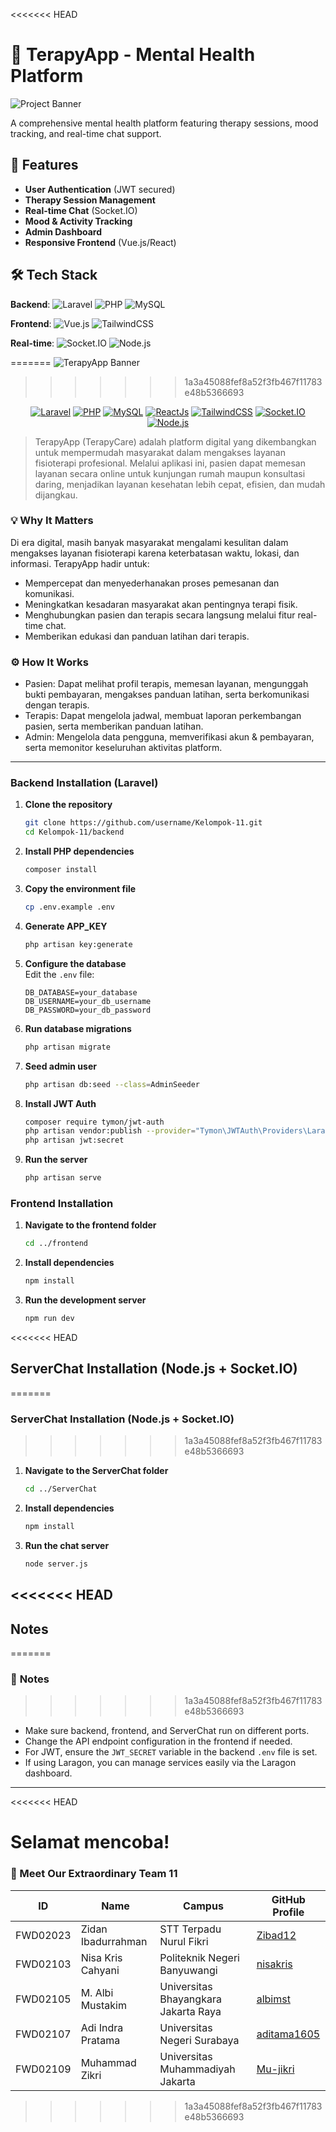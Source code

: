 <<<<<<< HEAD
# 🧠 TerapyApp - Mental Health Platform

![Project Banner](https://placehold.co/1200x400/4F46E5/FFFFFF?text=TerapyApp) <!-- Replace with actual banner image -->

A comprehensive mental health platform featuring therapy sessions, mood tracking, and real-time chat support.

## 🚀 Features

- **User Authentication** (JWT secured)
- **Therapy Session Management**
- **Real-time Chat** (Socket.IO)
- **Mood & Activity Tracking**
- **Admin Dashboard**
- **Responsive Frontend** (Vue.js/React)

## 🛠 Tech Stack

**Backend**:
![Laravel](https://img.shields.io/badge/Laravel-FF2D20?style=for-the-badge&logo=laravel&logoColor=white)
![PHP](https://img.shields.io/badge/PHP-777BB4?style=for-the-badge&logo=php&logoColor=white)
![MySQL](https://img.shields.io/badge/MySQL-005C84?style=for-the-badge&logo=mysql&logoColor=white)

**Frontend**:
![Vue.js](https://img.shields.io/badge/Vue.js-4FC08D?style=for-the-badge&logo=vuedotjs&logoColor=white)
![TailwindCSS](https://img.shields.io/badge/Tailwind_CSS-38B2AC?style=for-the-badge&logo=tailwind-css&logoColor=white)

**Real-time**:
![Socket.IO](https://img.shields.io/badge/Socket.io-010101?style=for-the-badge&logo=socketdotio&logoColor=white)
![Node.js](https://img.shields.io/badge/Node.js-339933?style=for-the-badge&logo=nodedotjs&logoColor=white)

=======
![TerapyApp Banner](https://placehold.co/1200x400/4F46E5/FFFFFF?text=TerapyCare)
>>>>>>> 1a3a45088fef8a52f3fb467f11783e48b5366693

<p align="center">
  <a href="https://laravel.com"><img src="https://img.shields.io/badge/Laravel-FF2D20?style=for-the-badge&logo=laravel&logoColor=white" alt="Laravel"></a>
  <a href="https://www.php.net"><img src="https://img.shields.io/badge/PHP-777BB4?style=for-the-badge&logo=php&logoColor=white" alt="PHP"></a>
  <a href="https://www.mysql.com"><img src="https://img.shields.io/badge/MySQL-005C84?style=for-the-badge&logo=mysql&logoColor=white" alt="MySQL"></a>
  <a href="https://reactjs.org"><img src="https://img.shields.io/badge/ReactJs-61DAFB?style=for-the-badge&logo=react&logoColor=black" alt="ReactJs"></a>
  <a href="https://tailwindcss.com"><img src="https://img.shields.io/badge/TailwindCSS-38B2AC?style=for-the-badge&logo=tailwind-css&logoColor=white" alt="TailwindCSS"></a>
  <a href="https://socket.io"><img src="https://img.shields.io/badge/Socket.IO-010101?style=for-the-badge&logo=socketdotio&logoColor=white" alt="Socket.IO"></a>
  <a href="https://nodejs.org"><img src="https://img.shields.io/badge/Node.js-339933?style=for-the-badge&logo=nodedotjs&logoColor=white" alt="Node.js"></a>
</p>

> TerapyApp (TerapyCare) adalah platform digital yang dikembangkan untuk mempermudah masyarakat dalam mengakses layanan fisioterapi profesional. Melalui aplikasi ini, pasien dapat memesan layanan secara online untuk kunjungan rumah maupun konsultasi daring, menjadikan layanan kesehatan lebih cepat, efisien, dan mudah dijangkau.


### 💡 **Why It Matters**
Di era digital, masih banyak masyarakat mengalami kesulitan dalam mengakses layanan fisioterapi karena keterbatasan waktu, lokasi, dan informasi. TerapyApp hadir untuk:
- Mempercepat dan menyederhanakan proses pemesanan dan komunikasi.
- Meningkatkan kesadaran masyarakat akan pentingnya terapi fisik.
- Menghubungkan pasien dan terapis secara langsung melalui fitur real-time chat.
- Memberikan edukasi dan panduan latihan dari terapis.

### ⚙️ **How It Works**
- Pasien: Dapat melihat profil terapis, memesan layanan, mengunggah bukti pembayaran, mengakses panduan latihan, serta berkomunikasi dengan terapis.
- Terapis: Dapat mengelola jadwal, membuat laporan perkembangan pasien, serta memberikan panduan latihan.
- Admin: Mengelola data pengguna, memverifikasi akun & pembayaran, serta memonitor keseluruhan aktivitas platform.

---

### Backend Installation (Laravel)

1. **Clone the repository**
   ```bash
   git clone https://github.com/username/Kelompok-11.git
   cd Kelompok-11/backend
   ```

2. **Install PHP dependencies**
   ```bash
   composer install
   ```

3. **Copy the environment file**
   ```bash
   cp .env.example .env
   ```

4. **Generate APP_KEY**
   ```bash
   php artisan key:generate
   ```

5. **Configure the database**  
   Edit the `.env` file:
   ```
   DB_DATABASE=your_database
   DB_USERNAME=your_db_username
   DB_PASSWORD=your_db_password
   ```

6. **Run database migrations**
   ```bash
   php artisan migrate
   ```

7. **Seed admin user**
   ```bash
   php artisan db:seed --class=AdminSeeder
   ```

8. **Install JWT Auth**
   ```bash
   composer require tymon/jwt-auth
   php artisan vendor:publish --provider="Tymon\JWTAuth\Providers\LaravelServiceProvider"
   php artisan jwt:secret
   ```

9. **Run the server**
   ```bash
   php artisan serve
   ```

### Frontend Installation

1. **Navigate to the frontend folder**
   ```bash
   cd ../frontend
   ```

2. **Install dependencies**
   ```bash
   npm install
   ```

3. **Run the development server**
   ```bash
   npm run dev
   ```


<<<<<<< HEAD
## ServerChat Installation (Node.js + Socket.IO)
=======
### ServerChat Installation (Node.js + Socket.IO)
>>>>>>> 1a3a45088fef8a52f3fb467f11783e48b5366693

1. **Navigate to the ServerChat folder**
   ```bash
   cd ../ServerChat
   ```

2. **Install dependencies**
   ```bash
   npm install
   ```

3. **Run the chat server**
   ```bash
   node server.js
   ```

<<<<<<< HEAD
---

## Notes
=======
### 📝 **Notes**
>>>>>>> 1a3a45088fef8a52f3fb467f11783e48b5366693

- Make sure backend, frontend, and ServerChat run on different ports.
- Change the API endpoint configuration in the frontend if needed.
- For JWT, ensure the `JWT_SECRET` variable in the backend `.env` file is set.
- If using Laragon, you can manage services easily via the Laragon dashboard.

---
<<<<<<< HEAD

Selamat mencoba!
=======
### 👥 Meet Our Extraordinary Team 11


| ID         | Name                  | Campus                               | GitHub Profile                                |
|------------|-----------------------|--------------------------------------|-----------------------------------------------|
| FWD02023   | Zidan Ibadurrahman    | STT Terpadu Nurul Fikri              | [Zibad12](https://github.com/Zibad12)         |
| FWD02103   | Nisa Kris Cahyani     | Politeknik Negeri Banyuwangi         | [nisakris](https://github.com/nisakris)       |
| FWD02105   | M. Albi Mustakim      | Universitas Bhayangkara Jakarta Raya | [albimst](https://github.com/albimst)         |
| FWD02107   | Adi Indra Pratama     | Universitas Negeri Surabaya          | [aditama1605](https://github.com/aditama1605) |
| FWD02109   | Muhammad Zikri        | Universitas Muhammadiyah Jakarta     | [Mu-jikri](https://github.com/Mu-jikri)       |
>>>>>>> 1a3a45088fef8a52f3fb467f11783e48b5366693
